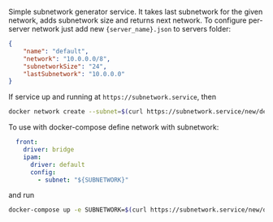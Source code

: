 Simple subnetwork generator service. It takes last subnetwork for the given network, adds subnetwork size and returns next network. To configure per-server network just add new `{server_name}.json` to servers folder:
```json
{
    "name": "default",
    "network": "10.0.0.0/8",
    "subnetworkSize": "24",
    "lastSubnetwork": "10.0.0.0"
}
```
If service up and running at `https://subnetwork.service`, then 
```bash
docker network create --subnet=$(curl https://subnetwork.service/new/default) network_name
```

To use with docker-compose define network with subnetwork:
```yaml
  front:
    driver: bridge
    ipam:
      driver: default
      config:
        - subnet: "${SUBNETWORK}"
```
and run 
```bash
docker-compose up -e SUBNETWORK=$(curl https://subnetwork.service/new/default)
```
